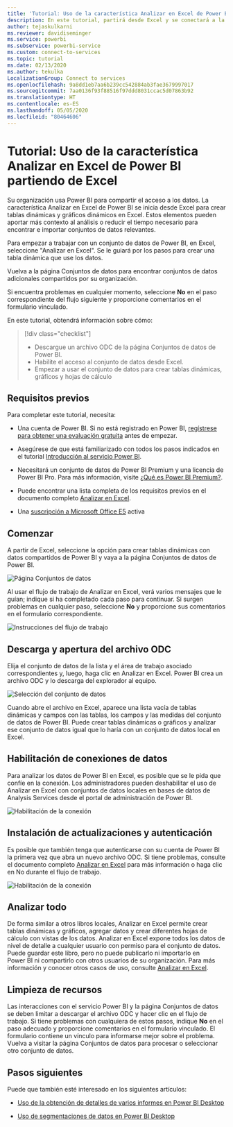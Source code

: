 ```yaml
---
title: 'Tutorial: Uso de la característica Analizar en Excel de Power BI partiendo de Excel'
description: En este tutorial, partirá desde Excel y se conectará a la página Conjuntos de datos de Power BI para importar conjuntos de datos en Excel.
author: tejaskulkarni
ms.reviewer: davidiseminger
ms.service: powerbi
ms.subservice: powerbi-service
ms.custom: connect-to-services
ms.topic: tutorial
ms.date: 02/13/2020
ms.author: tekulka
LocalizationGroup: Connect to services
ms.openlocfilehash: 9a8dd1eb7aa6b239cc542884ab3fae3679997017
ms.sourcegitcommit: 7aa0136f93f88516f97ddd8031ccac5d07863b92
ms.translationtype: HT
ms.contentlocale: es-ES
ms.lasthandoff: 05/05/2020
ms.locfileid: "80464606"
---
```

# <a name="tutorial-use-power-bi-analyze-in-excel-starting-in-excel"></a>Tutorial: Uso de la característica Analizar en Excel de Power BI partiendo de Excel

Su organización usa Power BI para compartir el acceso a los datos. La característica Analizar en Excel de Power BI se inicia desde Excel para crear tablas dinámicas y gráficos dinámicos en Excel. Estos elementos pueden aportar más contexto al análisis o reducir el tiempo necesario para encontrar e importar conjuntos de datos relevantes.

Para empezar a trabajar con un conjunto de datos de Power BI, en Excel, seleccione "Analizar en Excel". Se le guiará por los pasos para crear una tabla dinámica que use los datos.  

Vuelva a la página Conjuntos de datos para encontrar conjuntos de datos adicionales compartidos por su organización.

Si encuentra problemas en cualquier momento, seleccione **No** en el paso correspondiente del flujo siguiente y proporcione comentarios en el formulario vinculado.  

En este tutorial, obtendrá información sobre cómo:

> [!div class="checklist"]
> * Descargue un archivo ODC de la página Conjuntos de datos de Power BI.
> * Habilite el acceso al conjunto de datos desde Excel.
> * Empezar a usar el conjunto de datos para crear tablas dinámicas, gráficos y hojas de cálculo

## <a name="prerequisites"></a>Requisitos previos

Para completar este tutorial, necesita:

* Una cuenta de Power BI. Si no está registrado en Power BI, [regístrese para obtener una evaluación gratuita](https://app.powerbi.com/signupredirect?pbi_source=web) antes de empezar.

* Asegúrese de que está familiarizado con todos los pasos indicados en el tutorial [Introducción al servicio Power BI](https://docs.microsoft.com/power-bi/service-get-started).

* Necesitará un conjunto de datos de Power BI Premium y una licencia de Power BI Pro. Para más información, visite [¿Qué es Power BI Premium?](https://docs.microsoft.com/power-bi/service-premium-what-is).

* Puede encontrar una lista completa de los requisitos previos en el documento completo [Analizar en Excel](https://docs.microsoft.com/power-bi/service-analyze-in-excel#requirements).

* Una [suscripción a Microsoft Office E5](https://www.microsoft.com/microsoft-365/business/office-365-enterprise-e5-business-software?activetab=pivot%3aoverviewtab) activa

## <a name="get-started"></a>Comenzar

A partir de Excel, seleccione la opción para crear tablas dinámicas con datos compartidos de Power BI y vaya a la página Conjuntos de datos de Power BI.

![Página Conjuntos de datos](media/service-tutorial-analyze-in-excel/tutorial-analyze-in-excel-01.png)

Al usar el flujo de trabajo de Analizar en Excel, verá varios mensajes que le guían; indique si ha completado cada paso para continuar. Si surgen problemas en cualquier paso, seleccione **No** y proporcione sus comentarios en el formulario correspondiente.

![Instrucciones del flujo de trabajo](media/service-tutorial-analyze-in-excel/tutorial-analyze-in-excel-02.png)

## <a name="download-and-open-the-odc-file"></a>Descarga y apertura del archivo ODC

Elija el conjunto de datos de la lista y el área de trabajo asociado correspondientes y, luego, haga clic en Analizar en Excel. Power BI crea un archivo ODC y lo descarga del explorador al equipo.

![Selección del conjunto de datos](media/service-tutorial-analyze-in-excel/tutorial-analyze-in-excel-03.png)

Cuando abre el archivo en Excel, aparece una lista vacía de tablas dinámicas y campos con las tablas, los campos y las medidas del conjunto de datos de Power BI. Puede crear tablas dinámicas o gráficos y analizar ese conjunto de datos igual que lo haría con un conjunto de datos local en Excel.

## <a name="enable-data-connections"></a>Habilitación de conexiones de datos

Para analizar los datos de Power BI en Excel, es posible que se le pida que confíe en la conexión. Los administradores pueden deshabilitar el uso de Analizar en Excel con conjuntos de datos locales en bases de datos de Analysis Services desde el portal de administración de Power BI.

![Habilitación de la conexión](media/service-tutorial-analyze-in-excel/tutorial-analyze-in-excel-04.png)

## <a name="install-updates-and-authenticate"></a>Instalación de actualizaciones y autenticación

Es posible que también tenga que autenticarse con su cuenta de Power BI la primera vez que abra un nuevo archivo ODC.  Si tiene problemas, consulte el documento completo [Analizar en Excel](https://docs.microsoft.com/power-bi/service-analyze-in-excel#sign-in-to-power-bi ) para más información o haga clic en No durante el flujo de trabajo.

![Habilitación de la conexión](media/service-tutorial-analyze-in-excel/tutorial-analyze-in-excel-05.png)

## <a name="analyze-away"></a>Analizar todo

De forma similar a otros libros locales, Analizar en Excel permite crear tablas dinámicas y gráficos, agregar datos y crear diferentes hojas de cálculo con vistas de los datos. Analizar en Excel expone todos los datos de nivel de detalle a cualquier usuario con permiso para el conjunto de datos. Puede guardar este libro, pero no puede publicarlo ni importarlo en Power BI ni compartirlo con otros usuarios de su organización. Para más información y conocer otros casos de uso, consulte [Analizar en Excel](https://docs.microsoft.com/power-bi/service-analyze-in-excel#analyze-away).

## <a name="clean-up-resources"></a>Limpieza de recursos

Las interacciones con el servicio Power BI y la página Conjuntos de datos se deben limitar a descargar el archivo ODC y hacer clic en el flujo de trabajo. Si tiene problemas con cualquiera de estos pasos, indique **No** en el paso adecuado y proporcione comentarios en el formulario vinculado. El formulario contiene un vínculo para informarse mejor sobre el problema. Vuelva a visitar la página Conjuntos de datos para procesar o seleccionar otro conjunto de datos.

## <a name="next-steps"></a>Pasos siguientes

Puede que también esté interesado en los siguientes artículos:

* [Uso de la obtención de detalles de varios informes en Power BI Desktop](https://docs.microsoft.com/power-bi/desktop-cross-report-drill-through)

* [Uso de segmentaciones de datos en Power BI Desktop](https://docs.microsoft.com/power-bi/visuals/power-bi-visualization-slicers)
